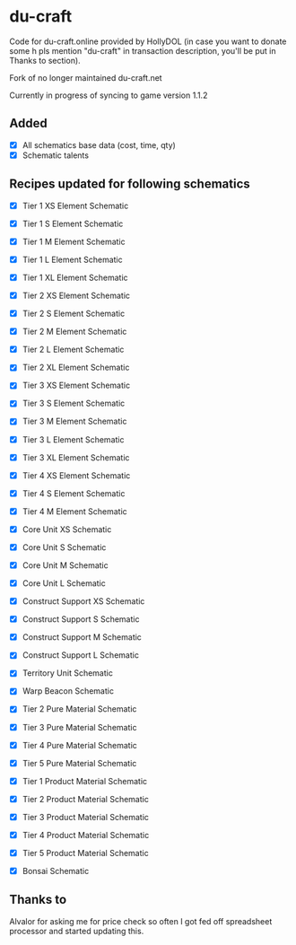 # du-craft
Code for du-craft.online provided by HollyDOL (in case you want to donate some h pls mention "du-craft" in transaction description, you'll be put in Thanks to section).

Fork of no longer maintained du-craft.net

Currently in progress of syncing to game version 1.1.2

## Added
- [x] All schematics base data (cost, time, qty)
- [x] Schematic talents

## Recipes updated for following schematics
- [x] Tier 1 XS Element Schematic
- [x] Tier 1 S Element Schematic
- [x] Tier 1 M Element Schematic
- [x] Tier 1 L Element Schematic
- [x] Tier 1 XL Element Schematic

- [x] Tier 2 XS Element Schematic
- [x] Tier 2 S Element Schematic
- [x] Tier 2 M Element Schematic
- [x] Tier 2 L Element Schematic
- [x] Tier 2 XL Element Schematic

- [x] Tier 3 XS Element Schematic
- [x] Tier 3 S Element Schematic
- [x] Tier 3 M Element Schematic
- [x] Tier 3 L Element Schematic
- [x] Tier 3 XL Element Schematic

- [x] Tier 4 XS Element Schematic
- [x] Tier 4 S Element Schematic
- [x] Tier 4 M Element Schematic

- [x] Core Unit XS Schematic
- [x] Core Unit S Schematic
- [x] Core Unit M Schematic
- [x] Core Unit L Schematic

- [x] Construct Support XS Schematic
- [x] Construct Support S Schematic
- [x] Construct Support M Schematic
- [x] Construct Support L Schematic

- [x] Territory Unit Schematic
- [x] Warp Beacon Schematic

- [x] Tier 2 Pure Material Schematic
- [x] Tier 3 Pure Material Schematic
- [x] Tier 4 Pure Material Schematic
- [x] Tier 5 Pure Material Schematic

- [x] Tier 1 Product Material Schematic
- [x] Tier 2 Product Material Schematic
- [x] Tier 3 Product Material Schematic
- [x] Tier 4 Product Material Schematic
- [x] Tier 5 Product Material Schematic

- [x] Bonsai Schematic

## Thanks to
Alvalor for asking me for price check so often I got fed off spreadsheet processor and started updating this.
